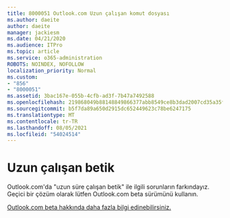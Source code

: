 ```yaml
---
title: 8000051 Outlook.com Uzun çalışan komut dosyası
ms.author: daeite
author: daeite
manager: jackiesm
ms.date: 04/21/2020
ms.audience: ITPro
ms.topic: article
ms.service: o365-administration
ROBOTS: NOINDEX, NOFOLLOW
localization_priority: Normal
ms.custom:
- "856"
- "8000051"
ms.assetid: 3bac167e-055b-4cfb-ad3f-7b47a7492588
ms.openlocfilehash: 219868049b88148849866377abb8549ce8b3dad2007cd35a35fc3dffcaa6ff83
ms.sourcegitcommit: b5f7da89a650d2915dc652449623c78be6247175
ms.translationtype: MT
ms.contentlocale: tr-TR
ms.lasthandoff: 08/05/2021
ms.locfileid: "54024514"
---
```

# <a name="long-running-script"></a>Uzun çalışan betik

Outlook.com'da "uzun süre çalışan betik" ile ilgili sorunların farkındayız. Geçici bir çözüm olarak lütfen Outlook.com beta sürümünü kullanın.
  
[Outlook.com beta hakkında daha fazla bilgi edinebilirsiniz.](https://support.office.com/article/40676ad0-c831-45ac-a023-5be633be798d?wt.mc_id=Office_Outlook_com_Alchemy)
  